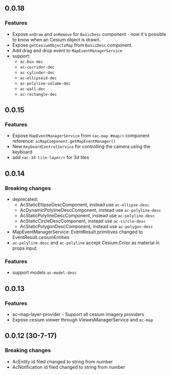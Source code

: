 ## 0.0.18
### Features
* Expose `onDraw` and `onRemove` for `BasicDesc` component - now it's possible to know when an Cesium object is drawn.
* Expose `getCesiumObjectsMap` from `BasicDesc` component.
* Add drag and drop event to `MapEventManagerService`
* support:
  * `ac-box-dec`
  * `ac-corridor-dec`
  * `ac-cylinder-dec`
  * `ac-ellipsoid-dec`
  * `ac-polyline-volume-dec`
  * `ac-wall-dec`
  * `ac-rectangle-dec`

## 0.0.15
### Features
* Expose `MapEventManagerService` from `<ac-map #map/>` component reference: `acMapComponent.getMapEventManager()`
* New `KeyboardControlService` for controlling the camera using the keyboard
* add `<ac-3d-tile-layer/>` for 3d tiles

## 0.0.14
### Breaking changes 
* deprecated: 
  * AcStaticEllipseDescComponent, instead use `ac-ellipse-desc`
  * AcDynamicPolylineDescComponent, instead use `ac-polyline-desc`
  * AcStaticPolylineDescComponent, instead use `ac-polyline-desc`
  * AcStaticCircleDescComponent, instead use `ac-circle-desc`
  * AcStaticPolygonDescComponent, instead use `ac-polygon-desc`
* MapEventManagerService: EventResult.primitives changed to EventResult.cesiumEntities
* `ac-polyline-desc` and `ac-polyline` accept Cesium.Color as material in props input.

### Features 
* support models `ac-model-desc`

## 0.0.13
### Features
* ac-map-layer-provider - Support all cesium imagery providers
* Expose cesium viewer through ViewesManagerService and `ac-map`

## 0.0.12 (30-7-17)
### Breaking changes
* AcEntity id filed changed to string from number
* AcNotification id filed changed to string from number
